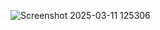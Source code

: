 ![Screenshot 2025-03-11 125306](https://github.com/user-attachments/assets/dd6d3288-46ad-40c2-bd72-8a468bf36116)
